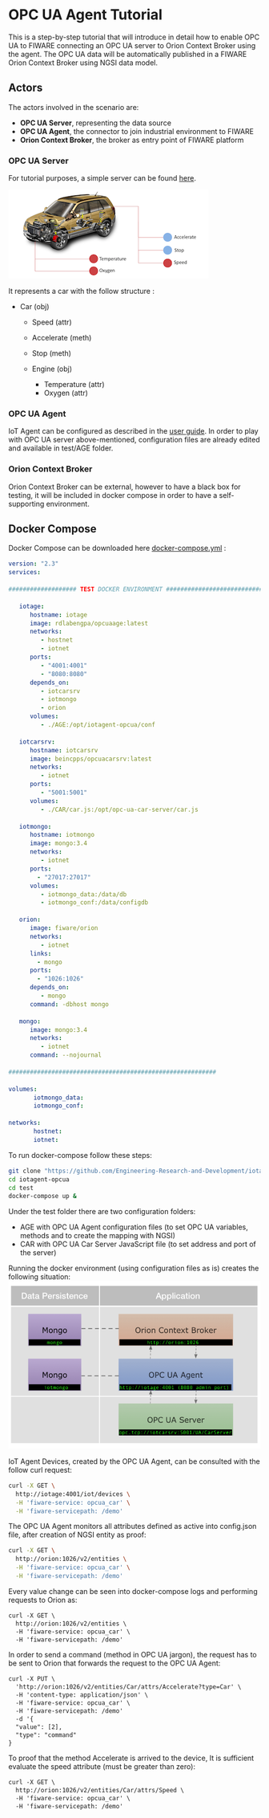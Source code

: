 # OPC UA Agent Tutorial

This is a step-by-step tutorial that will introduce in detail how to enable OPC UA to FIWARE connecting an OPC UA server
to Orion Context Broker using the agent. The OPC UA data will be automatically published in a FIWARE Orion Context
Broker using NGSI data model.

## Actors

The actors involved in the scenario are:

-   **OPC UA Server**, representing the data source
-   **OPC UA Agent**, the connector to join industrial environment to FIWARE
-   **Orion Context Broker**, the broker as entry point of FIWARE platform

### OPC UA Server

For tutorial purposes, a simple server can be found
[here](https://github.com/Engineering-Research-and-Development/opc-ua-car-server).

![Car Schema](https://raw.githubusercontent.com/Engineering-Research-and-Development/opc-ua-car-server/master/img/car_schema.png)

It represents a car with the follow structure :

-   Car (obj)

    -   Speed (attr)
    -   Accelerate (meth)
    -   Stop (meth)
    -   Engine (obj)

        -   Temperature (attr)
        -   Oxygen (attr)

### OPC UA Agent

IoT Agent can be configured as described in the
[user guide](https://github.com/Engineering-Research-and-Development/iotagent-opcua/blob/master/docs/user_and_programmers_manual.md).
In order to play with OPC UA server above-mentioned, configuration files are already edited and available in test/AGE
folder.

### Orion Context Broker

Orion Context Broker can be external, however to have a black box for testing, it will be included in docker compose in
order to have a self-supporting environment.

## Docker Compose

Docker Compose can be downloaded here
[docker-compose.yml](https://github.com/Engineering-Research-and-Development/iotagent-opcua/blob/master/test/docker-compose.yml)
:

```yaml
version: "2.3"
services:

################### TEST DOCKER ENVIRONMENT ##############################

   iotage:
      hostname: iotage
      image: rdlabengpa/opcuaage:latest
      networks:
         - hostnet
         - iotnet
      ports:
         - "4001:4001"
         - "8080:8080"
      depends_on:
         - iotcarsrv
         - iotmongo
         - orion
      volumes:
         - ./AGE:/opt/iotagent-opcua/conf

   iotcarsrv:
      hostname: iotcarsrv
      image: beincpps/opcuacarsrv:latest
      networks:
         - iotnet
      ports:
         - "5001:5001"
      volumes:
         - ./CAR/car.js:/opt/opc-ua-car-server/car.js

   iotmongo:
      hostname: iotmongo
      image: mongo:3.4
      networks:
         - iotnet
      ports:
        - "27017:27017"
      volumes:
         - iotmongo_data:/data/db
         - iotmongo_conf:/data/configdb

   orion:
      image: fiware/orion
      networks:
         - iotnet
      links:
        - mongo
      ports:
        - "1026:1026"
      depends_on:
         - mongo
      command: -dbhost mongo

   mongo:
      image: mongo:3.4
      networks:
         - iotnet
      command: --nojournal

##########################################################

volumes:
       iotmongo_data:
       iotmongo_conf:

networks:
       hostnet:
       iotnet:
```

To run docker-compose follow these steps:

```bash
git clone "https://github.com/Engineering-Research-and-Development/iotagent-opcua"
cd iotagent-opcua
cd test
docker-compose up &
```

Under the test folder there are two configuration folders:

-   AGE with OPC UA Agent configuration files (to set OPC UA variables, methods and to create the mapping with NGSI)
-   CAR with OPC UA Car Server JavaScript file (to set address and port of the server)

Running the docker environment (using configuration files as is) creates the following situation:
![Docker Containers Schema](https://raw.githubusercontent.com/Engineering-Research-and-Development/iotagent-opcua/master/docs/images/OPC%20UA%20Agent%20tutorial%20Containers.png)

IoT Agent Devices, created by the OPC UA Agent, can be consulted with the follow curl request:

```bash
curl -X GET \
  http://iotage:4001/iot/devices \
  -H 'fiware-service: opcua_car' \
  -H 'fiware-servicepath: /demo'
```

The OPC UA Agent monitors all attributes defined as active into config.json file, after creation of NGSI entity as
proof:

```bash
curl -X GET \
  http://orion:1026/v2/entities \
  -H 'fiware-service: opcua_car' \
  -H 'fiware-servicepath: /demo'
```

Every value change can be seen into docker-compose logs and performing requests to Orion as:

```
curl -X GET \
  http://orion:1026/v2/entities \
  -H 'fiware-service: opcua_car' \
  -H 'fiware-servicepath: /demo'
```

In order to send a command (method in OPC UA jargon), the request has to be sent to Orion that forwards the request to
the OPC UA Agent:

```
curl -X PUT \
  'http://orion:1026/v2/entities/Car/attrs/Accelerate?type=Car' \
  -H 'content-type: application/json' \
  -H 'fiware-service: opcua_car' \
  -H 'fiware-servicepath: /demo'
  -d '{
  "value": [2],
  "type": "command"
}
```

To proof that the method Accelerate is arrived to the device, It is sufficient evaluate the speed attribute (must be
greater than zero):

```
curl -X GET \
  http://orion:1026/v2/entities/Car/attrs/Speed \
  -H 'fiware-service: opcua_car' \
  -H 'fiware-servicepath: /demo'
```
